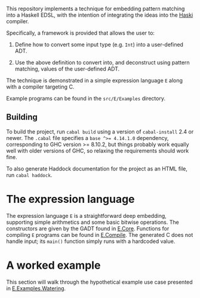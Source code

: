 This repository implements a technique for embedding pattern matching into a
Haskell EDSL, with the intention of integrating the ideas into the
[Haski](https://github.com/OctopiChalmers/haski) compiler.

Specifically, a framework is provided that allows the user to:

1. Define how to convert some input type (e.g. `Int`) into a user-defined ADT.

2. Use the above definition to convert into, and deconstruct using pattern
matching, values of the user-defined ADT.

The technique is demonstrated in a simple expression language `E` along with
a compiler targeting C.

Example programs can be found in the `src/E/Examples` directory.

## Building

To build the project, run `cabal build` using a version of `cabal-install`
2.4 or newer. The `.cabal` file specifies a `base ^>= 4.14.1.0` dependency,
corresponding to GHC version >= 8.10.2, but things probably work equally well
with older versions of GHC, so relaxing the requirements should work fine.

To also generate Haddock documentation for the project as an HTML file, run
`cabal haddock`.

# The expression language

The expression language `E` is a straightforward deep embedding, supporting
simple arithmetics and some basic bitwise operations. The constructors are
given by the GADT found in [E.Core](src/E/Core.hs). Functions for compiling
`E` programs can be found in [E.Compile](src/E/Compile.hs). The generated C
does not handle input; its `main()` function simply runs with a hardcoded
value.

# A worked example

This section will walk through the hypothetical example use case presented
in [E.Examples.Watering](src/E/Examples/Watering.hs).
